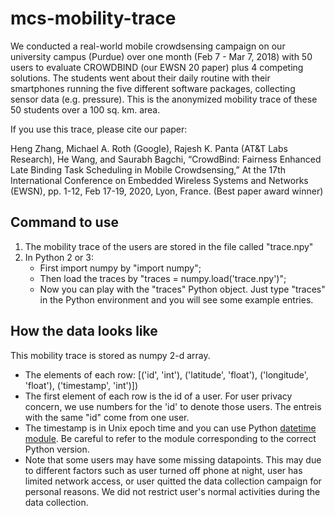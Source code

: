 # mcs-mobility-trace
We conducted a real-world mobile crowdsensing campaign on our university campus (Purdue) over one month (Feb 7 - Mar 7, 2018) with 50 users to evaluate CROWDBIND (our EWSN 20 paper) plus 4 competing solutions. The students went about their daily routine with their smartphones running the five different software packages, collecting sensor data (e.g. pressure). This is the anonymized mobility trace of these 50 students over a 100 sq. km. area. 

If you use this trace, please cite our paper:

Heng Zhang, Michael A. Roth (Google), Rajesh K. Panta (AT&T Labs Research), He Wang, and Saurabh Bagchi, “CrowdBind: Fairness Enhanced Late Binding Task Scheduling in Mobile Crowdsensing,” At the 17th International Conference on Embedded Wireless Systems and Networks (EWSN), pp. 1-12, Feb 17-19, 2020, Lyon, France. (Best paper award winner)


## Command to use
1. The mobility trace of the users are stored in the file called "trace.npy"
2. In Python 2 or 3:
    * First import numpy by "import numpy";
    * Then load the traces by "traces = numpy.load('trace.npy')";
    * Now you can play with the "traces" Python object. Just type "traces" in the Python environment and you will see some example entries.

## How the data looks like
This mobility trace is stored as numpy 2-d array. 
* The elements of each row: [('id', 'int'), ('latitude', 'float'), ('longitude', 'float'), ('timestamp', 'int')])
* The first element of each row is the id of a user. For user privacy concern, we use numbers for the 'id' to denote those users. The entreis with the same "id" come from one user.
* The timestamp is in Unix epoch time and you can use Python [datetime module](https://docs.python.org/2/library/datetime.html). Be careful to refer to the module corresponding to the correct Python version.
* Note that some users may have some missing datapoints. This may due to different factors such as user turned off phone at night, user has limited network access, or user quitted the data collection campaign for personal reasons. We did not restrict user's normal activities during the data collection.
